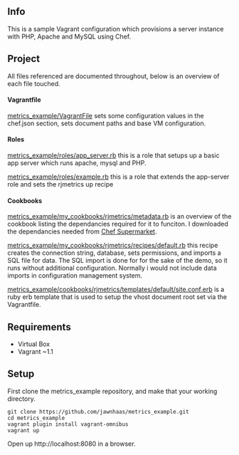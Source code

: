 ## Info ##
This is a sample Vagrant configuration which provisions a server instance with PHP, Apache and MySQL using Chef.

## Project ##
All files referenced are documented throughout, below is an overview of each file touched.

#### Vagrantfile ####
[metrics_example/VagrantFile](https://github.com/jawnhaas/metrics_vagrant/blob/master/Vagrantfile)
sets some configuration values in the chef.json section, sets document paths and base VM configuration.

#### Roles ####
[metrics_example/roles/app_server.rb](https://github.com/jawnhaas/metrics_vagrant/blob/master/roles/app_server.rb)
this is a role that setups up a basic app server which runs apache, mysql and PHP.

[metrics_example/roles/example.rb](https://github.com/jawnhaas/metrics_vagrant/blob/master/roles/example.rb)
this is a role that extends the app-server role and sets the rjmetrics up recipe

#### Cookbooks ####
[metrics_example/my_cookbooks/rjmetrics/metadata.rb](https://github.com/jawnhaas/metrics_vagrant/blob/master/cookbooks/rjmetrics/metadata.rb)
is an overview of the cookbook listing the dependancies required for it to funciton. I downloaded the dependancies needed from [Chef Supermarket](https://community.opscode.com/cookbooks).

[metrics_example/my_cookbooks/rjmetrics/recipes/default.rb](https://github.com/jawnhaas/metrics_vagrant/blob/master/my_cookbooks/rjmetrics/recipes/default.rb)
this recipe creates the connection string, database, sets permissions, and imports a SQL file for data. The SQL import is done for for the sake of the demo, so it runs without additional configuration. Normally i would not include data imports in configuration management system.

[metrics_example/cookbooks/rjmetrics/templates/default/site.conf.erb](https://github.com/jawnhaas/metrics_vagrant/blob/master/cookbooks/rjmetrics/templates/default/site.conf.erb)
is a ruby erb template that is used to setup the vhost document root set via the Vagrantfile.

## Requirements ##
- Virtual Box
- Vagrant ~1.1

## Setup ##
First clone the metrics_example repository, and make that your working directory.

	git clone https://github.com/jawnhaas/metrics_example.git
    cd metrics_example
    vagrant plugin install vagrant-omnibus
    vagrant up

Open up http://localhost:8080 in a browser.
